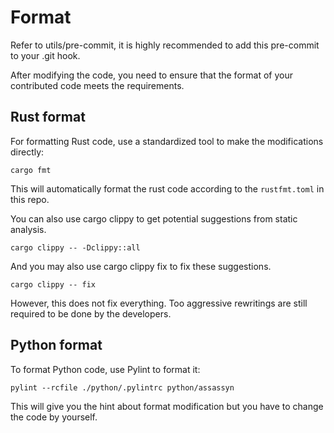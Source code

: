 # Format

Refer to utils/pre-commit, it is highly recommended to add this pre-commit to your .git hook.

After modifying the code, you need to ensure that the format of your contributed code meets the requirements.

## Rust format

For formatting Rust code, use a standardized tool to make the modifications directly:

```
cargo fmt
```

This will automatically format the rust code according to the `rustfmt.toml` in this repo.

You can also use cargo clippy to get potential suggestions from static analysis.

```
cargo clippy -- -Dclippy::all
```

And you may also use cargo clippy fix to fix these suggestions.
```
cargo clippy -- fix 
```

However, this does not fix everything. Too aggressive rewritings are still required to be done by the developers.

## Python format

To format Python code, use Pylint to format it:

```
pylint --rcfile ./python/.pylintrc python/assassyn
```

This will give you the hint about format modification but you have to change the code by yourself.

